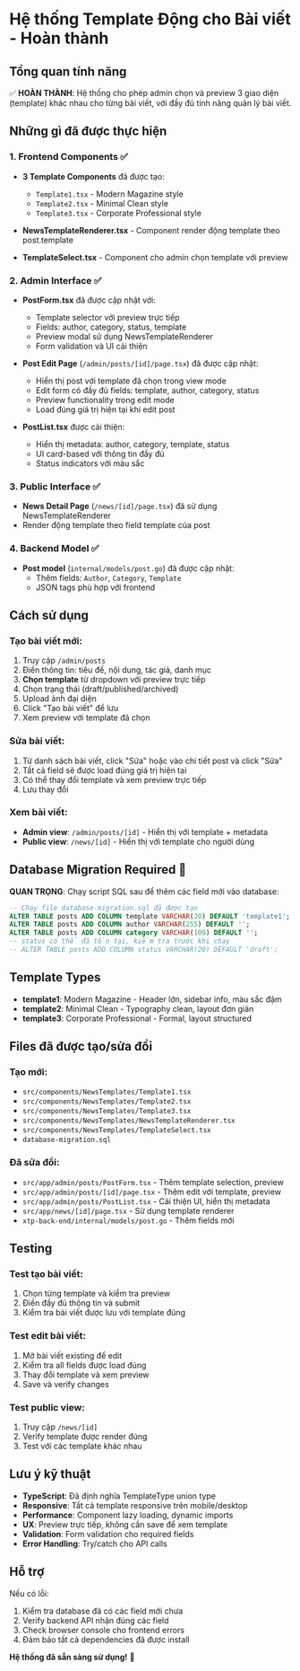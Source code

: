 # Hệ thống Template Động cho Bài viết - Hoàn thành

## Tổng quan tính năng
✅ **HOÀN THÀNH**: Hệ thống cho phép admin chọn và preview 3 giao diện (template) khác nhau cho từng bài viết, với đầy đủ tính năng quản lý bài viết.

## Những gì đã được thực hiện

### 1. Frontend Components ✅
- **3 Template Components** đã được tạo:
  - `Template1.tsx` - Modern Magazine style
  - `Template2.tsx` - Minimal Clean style  
  - `Template3.tsx` - Corporate Professional style
  
- **NewsTemplateRenderer.tsx** - Component render động template theo post.template
- **TemplateSelect.tsx** - Component cho admin chọn template với preview

### 2. Admin Interface ✅
- **PostForm.tsx** đã được cập nhật với:
  - Template selector với preview trực tiếp
  - Fields: author, category, status, template
  - Preview modal sử dụng NewsTemplateRenderer
  - Form validation và UI cải thiện

- **Post Edit Page** (`/admin/posts/[id]/page.tsx`) đã được cập nhật:
  - Hiển thị post với template đã chọn trong view mode
  - Edit form có đầy đủ fields: template, author, category, status
  - Preview functionality trong edit mode
  - Load đúng giá trị hiện tại khi edit post

- **PostList.tsx** được cải thiện:
  - Hiển thị metadata: author, category, template, status
  - UI card-based với thông tin đầy đủ
  - Status indicators với màu sắc

### 3. Public Interface ✅
- **News Detail Page** (`/news/[id]/page.tsx`) đã sử dụng NewsTemplateRenderer
- Render động template theo field template của post

### 4. Backend Model ✅
- **Post model** (`internal/models/post.go`) đã được cập nhật:
  - Thêm fields: `Author`, `Category`, `Template`
  - JSON tags phù hợp với frontend

## Cách sử dụng

### Tạo bài viết mới:
1. Truy cập `/admin/posts`
2. Điền thông tin: tiêu đề, nội dung, tác giả, danh mục
3. **Chọn template** từ dropdown với preview trực tiếp
4. Chọn trạng thái (draft/published/archived)
5. Upload ảnh đại diện
6. Click "Tạo bài viết" để lưu
7. Xem preview với template đã chọn

### Sửa bài viết:
1. Từ danh sách bài viết, click "Sửa" hoặc vào chi tiết post và click "Sửa"
2. Tất cả field sẽ được load đúng giá trị hiện tại
3. Có thể thay đổi template và xem preview trực tiếp
4. Lưu thay đổi

### Xem bài viết:
- **Admin view**: `/admin/posts/[id]` - Hiển thị với template + metadata
- **Public view**: `/news/[id]` - Hiển thị với template cho người dùng

## Database Migration Required 🔴

**QUAN TRỌNG**: Chạy script SQL sau để thêm các field mới vào database:

```sql
-- Chạy file database-migration.sql đã được tạo
ALTER TABLE posts ADD COLUMN template VARCHAR(20) DEFAULT 'template1';
ALTER TABLE posts ADD COLUMN author VARCHAR(255) DEFAULT '';
ALTER TABLE posts ADD COLUMN category VARCHAR(100) DEFAULT '';
-- status có thể đã tồn tại, kiểm tra trước khi chạy
-- ALTER TABLE posts ADD COLUMN status VARCHAR(20) DEFAULT 'draft';
```

## Template Types
- **template1**: Modern Magazine - Header lớn, sidebar info, màu sắc đậm
- **template2**: Minimal Clean - Typography clean, layout đơn giản
- **template3**: Corporate Professional - Formal, layout structured

## Files đã được tạo/sửa đổi

### Tạo mới:
- `src/components/NewsTemplates/Template1.tsx`
- `src/components/NewsTemplates/Template2.tsx`  
- `src/components/NewsTemplates/Template3.tsx`
- `src/components/NewsTemplates/NewsTemplateRenderer.tsx`
- `src/components/NewsTemplates/TemplateSelect.tsx`
- `database-migration.sql`

### Đã sửa đổi:
- `src/app/admin/posts/PostForm.tsx` - Thêm template selection, preview
- `src/app/admin/posts/[id]/page.tsx` - Thêm edit với template, preview
- `src/app/admin/posts/PostList.tsx` - Cải thiện UI, hiển thị metadata  
- `src/app/news/[id]/page.tsx` - Sử dụng template renderer
- `xtp-back-end/internal/models/post.go` - Thêm fields mới

## Testing

### Test tạo bài viết:
1. Chọn từng template và kiểm tra preview
2. Điền đầy đủ thông tin và submit
3. Kiểm tra bài viết được lưu với template đúng

### Test edit bài viết:
1. Mở bài viết existing để edit
2. Kiểm tra all fields được load đúng
3. Thay đổi template và xem preview
4. Save và verify changes

### Test public view:
1. Truy cập `/news/[id]`  
2. Verify template được render đúng
3. Test với các template khác nhau

## Lưu ý kỹ thuật

- **TypeScript**: Đã định nghĩa TemplateType union type
- **Responsive**: Tất cả template responsive trên mobile/desktop
- **Performance**: Component lazy loading, dynamic imports
- **UX**: Preview trực tiếp, không cần save để xem template
- **Validation**: Form validation cho required fields
- **Error Handling**: Try/catch cho API calls

## Hỗ trợ

Nếu có lỗi:
1. Kiểm tra database đã có các field mới chưa
2. Verify backend API nhận đúng các field
3. Check browser console cho frontend errors
4. Đảm bảo tất cả dependencies đã được install

**Hệ thống đã sẵn sàng sử dụng!** 🎉

